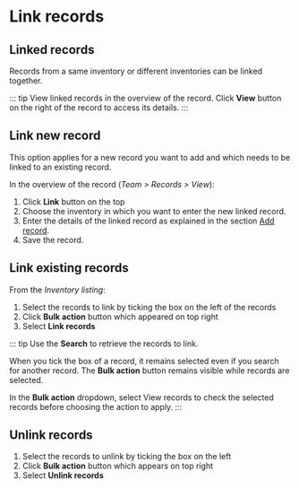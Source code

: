 # Link records

## Linked records

Records from a same inventory or different inventories can be linked together.

::: tip
View linked records in the overview of the record. Click **View** button on the right of the record to access its details.
:::

## Link new record

This option applies for a new record you want to add and which needs to be linked to an existing record.

In the overview of the record (*Team > Records > View*):

1. Click **Link** button on the top
2. Choose the inventory in which you want to enter the new linked record.
3. Enter the details of the linked record as explained in the section [Add record](/laboratory-information-management-system/records/add-record.html#add-record).
4. Save the record.

## Link existing records

From the *Inventory listing*:

1. Select the records to link by ticking the box on the left of the records
2. Click **Bulk action** button which appeared on top right
3. Select **Link records**

::: tip
Use the **Search** to retrieve the records to link.

When you tick the box of a record, it remains selected even if you search for another record. The **Bulk action** button remains visible while records are selected.

In the **Bulk action** dropdown, select View records to check the selected records before choosing the action to apply.
:::

## Unlink records

1. Select the records to unlink by ticking the box on the left
2. Click **Bulk action** button which appears on top right
3. Select **Unlink records**
